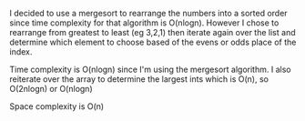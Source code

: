I decided to use a mergesort to rearrange the numbers into a sorted order since time complexity for that algorithm is O(nlogn). However I chose to rearrange from greatest to least (eg 3,2,1) then iterate again over the list and determine which element to choose based of the evens or odds place of the index.

Time complexity is O(nlogn) since I'm using the mergesort algorithm. I also reiterate over the array to determine the largest ints which is O(n), so O(2nlogn) or O(nlogn)

Space complexity is O(n)
